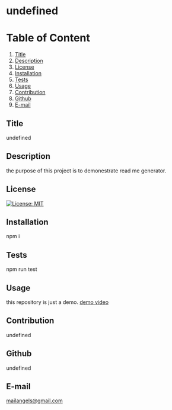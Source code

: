 # undefined
  
  # Table of Content
  1. [Title](#Title)
  2. [Description](#Description)
  3. [License](#License)
  4. [Installation](#Installation)
  5. [Tests](#Tests)
  6. [Usage](#Usage)
  7. [Contribution](#Contribution)
  8. [Github](#Github)
  9. [E-mail](#Email)  
  
  ## Title
  undefined
  
  ## Description
  the purpose of this project is to demonestrate read me generator.
  
  ## License
  [![License: MIT](https://img.shields.io/badge/License-MIT-yellow.svg)](https://opensource.org/licenses/MIT)
  
  ## Installation
  npm i
  
  
  ## Tests
  npm run test
  
  ## Usage
  this repository is just a demo.
[ demo video ](https://drive.google.com/file/d/1Lt_4qXd-k1nv3C3FPn1TfRMsMadgYQhm/view?usp=sharing )
  
  ## Contribution
  undefined
  
  ## Github
  undefined
  
  ## E-mail
  mailangels@gmail.com